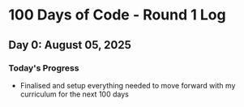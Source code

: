 # 100 Days of Code - Round 1 Log

## Day 0: August 05, 2025

### Today's Progress
- Finalised and setup everything needed to move forward with my curriculum for the next 100 days

